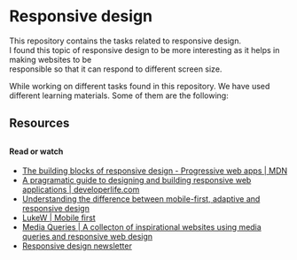 <h1> Responsive design </h1>
<p> This repository contains the tasks related to responsive design. <br> 
I found this topic of responsive design to be more interesting as it helps in making websites to be <br>
responsible so that it can respond to different screen size. </p>

<p> While working on different tasks found in this repository. We have used different learning materials. Some of them are the following: </p>

<h2> Resources <h2>
<h4> Read or watch </h4>
<ul>
<li> <a href="https://developer.mozilla.org/en-US/docs/Web/Progressive_web_apps/Responsive/responsive_design_building_blocks"> The building blocks of responsive design - Progressive web apps | MDN </a> </li>
<li> <a href="https://developerlife.com/2019/08/25/guide-to-building-responsive-web-apps/"> A pragramatic guide to designing and building responsive web applications | developerlife.com</a> </li>
<li> <a href="https://fredericgonzalo.com/en/understanding-the-difference-between-mobile-first-adaptive-and-responsive-design/"> Understanding the difference between mobile-first, adaptive and responsive design</a> </li>
<li> <a href="https://www.lukew.com/ff/entry.asp?933"> LukeW | Mobile first</a> </li>
<li> <a href="https://mediaqueri.es/"> Media Queries | A collecton of inspirational websites using media queries and responsive web design</a> </li><li> <a href="https://bytes.dev/?s=rwd"> Responsive design newsletter</a> </li>


